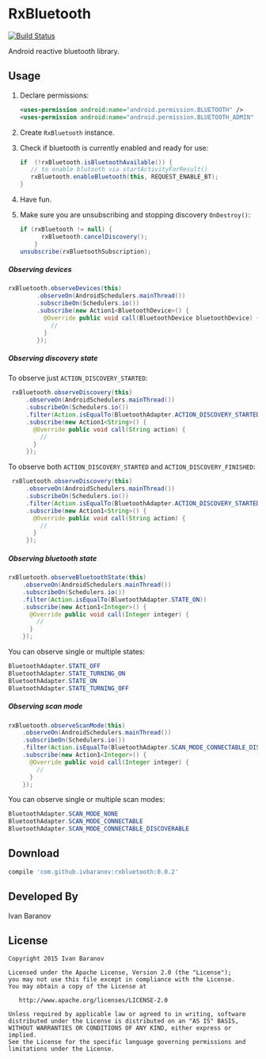 RxBluetooth
===========

[![Build Status](https://travis-ci.org/IvBaranov/RxBluetooth.svg)](https://travis-ci.org/IvBaranov/RxBluetooth)

Android reactive bluetooth library.

Usage
-----

1. Declare permissions:
   ```xml
   <uses-permission android:name="android.permission.BLUETOOTH" />
   <uses-permission android:name="android.permission.BLUETOOTH_ADMIN" />
   ```

2. Create `RxBluetooth` instance.

3. Check if bluetooth is currently enabled and ready for use:
   ```java
   if  (!rxBluetooth.isBluetoothAvailable()) {
      // to enable blutooth via startActivityForResult()
      rxBluetooth.enableBluetooth(this, REQUEST_ENABLE_BT);
   }
   ```

4. Have fun.
5. Make sure you are unsubscribing and stopping discovery `OnDestroy()`:

   ```java
   if (rxBluetooth != null) {
         rxBluetooth.cancelDiscovery();
       }
   unsubscribe(rxBluetoothSubscription);
   ```

##### Observing devices
```java
rxBluetooth.observeDevices(this)
        .observeOn(AndroidSchedulers.mainThread())
        .subscribeOn(Schedulers.io())
        .subscribe(new Action1<BluetoothDevice>() {
          @Override public void call(BluetoothDevice bluetoothDevice) {
            //
          }
        });
```

##### Observing discovery state

To observe just `ACTION_DISCOVERY_STARTED`:

```java
 rxBluetooth.observeDiscovery(this)
     .observeOn(AndroidSchedulers.mainThread())
     .subscribeOn(Schedulers.io())
     .filter(Action.isEqualTo(BluetoothAdapter.ACTION_DISCOVERY_STARTED))
     .subscribe(new Action1<String>() {
       @Override public void call(String action) {
         //
       }
     });
```

To observe both `ACTION_DISCOVERY_STARTED` and `ACTION_DISCOVERY_FINISHED`:

```java
 rxBluetooth.observeDiscovery(this)
     .observeOn(AndroidSchedulers.mainThread())
     .subscribeOn(Schedulers.io())
     .filter(Action.isEqualTo(BluetoothAdapter.ACTION_DISCOVERY_STARTED, BluetoothAdapter.ACTION_DISCOVERY_FINISHED))
     .subscribe(new Action1<String>() {
       @Override public void call(String action) {
         //
       }
     });
```

##### Observing bluetooth state

```java
rxBluetooth.observeBluetoothState(this)
    .observeOn(AndroidSchedulers.mainThread())
    .subscribeOn(Schedulers.io())
    .filter(Action.isEqualTo(BluetoothAdapter.STATE_ON))
    .subscribe(new Action1<Integer>() {
      @Override public void call(Integer integer) {
        //
      }
    });
```

You can observe single or multiple states:
```java
BluetoothAdapter.STATE_OFF
BluetoothAdapter.STATE_TURNING_ON
BluetoothAdapter.STATE_ON
BluetoothAdapter.STATE_TURNING_OFF
```

##### Observing scan mode

```java
rxBluetooth.observeScanMode(this)
    .observeOn(AndroidSchedulers.mainThread())
    .subscribeOn(Schedulers.io())
    .filter(Action.isEqualTo(BluetoothAdapter.SCAN_MODE_CONNECTABLE_DISCOVERABLE))
    .subscribe(new Action1<Integer>() {
      @Override public void call(Integer integer) {
        //
      }
    });
```

You can observe single or multiple scan modes:
```java
BluetoothAdapter.SCAN_MODE_NONE
BluetoothAdapter.SCAN_MODE_CONNECTABLE
BluetoothAdapter.SCAN_MODE_CONNECTABLE_DISCOVERABLE
```

Download
--------
```groovy
compile 'com.github.ivbaranov:rxbluetooth:0.0.2'
```

Developed By
------------
Ivan Baranov

License
-------

```
Copyright 2015 Ivan Baranov

Licensed under the Apache License, Version 2.0 (the "License");
you may not use this file except in compliance with the License.
You may obtain a copy of the License at

   http://www.apache.org/licenses/LICENSE-2.0

Unless required by applicable law or agreed to in writing, software
distributed under the License is distributed on an "AS IS" BASIS,
WITHOUT WARRANTIES OR CONDITIONS OF ANY KIND, either express or implied.
See the License for the specific language governing permissions and
limitations under the License.
```
